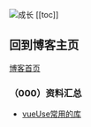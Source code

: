 ![成长](/images/home.png)
[[toc]]


## 回到博客主页
[博客首页](./../README.md)  

### （000）资料汇总
- [vueUse常用的库](https://vueuse.org/)